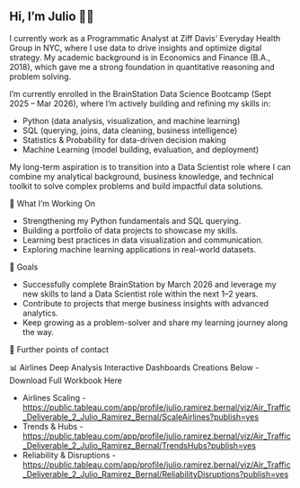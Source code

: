 ## Hi, I’m Julio 👨‍💻

<!--
**jramire30/jramire30** is a ✨ _special_ ✨ repository because its `README.md` (this file) appears on your GitHub profile.

Here are some ideas to get you started:

- 🔭 I’m currently working on ...
- 🌱 I’m currently learning ...
- 👯 I’m looking to collaborate on ...
- 🤔 I’m looking for help with ...
- 💬 Ask me about ...
- 📫 How to reach me: ...
- 😄 Pronouns: ...
- ⚡ Fun fact: ...
-->
I currently work as a Programmatic Analyst at Ziff Davis’ Everyday Health Group in NYC, where I use data to drive insights and optimize digital strategy. My academic background is in Economics and Finance (B.A., 2018), which gave me a strong foundation in quantitative reasoning and problem solving.

I’m currently enrolled in the BrainStation Data Science Bootcamp (Sept 2025 – Mar 2026), where I’m actively building and refining my skills in:

 - Python (data analysis, visualization, and machine learning)
 - SQL (querying, joins, data cleaning, business intelligence)
 - Statistics & Probability for data-driven decision making
 - Machine Learning (model building, evaluation, and deployment)

My long-term aspiration is to transition into a Data Scientist role where I can combine my analytical background, business knowledge, and technical toolkit to solve complex problems and build impactful data solutions.

🌱 What I’m Working On

 - Strengthening my Python fundamentals and SQL querying.
 - Building a portfolio of data projects to showcase my skills.
 - Learning best practices in data visualization and communication.
 - Exploring machine learning applications in real-world datasets.

🎯 Goals

 - Successfully complete BrainStation by March 2026 and leverage my new skills to land a Data Scientist role within the next 1–2 years.
 - Contribute to projects that merge business insights with advanced analytics.
 - Keep growing as a problem-solver and share my learning journey along the way.

📧 Further points of contact

📊 Airlines Deep Analysis Interactive Dashboards Creations Below - Download Full Workbook Here 

- Airlines Scaling - https://public.tableau.com/app/profile/julio.ramirez.bernal/viz/Air_Traffic_Deliverable_2_Julio_Ramirez_Bernal/ScaleAirlines?publish=yes
- Trends & Hubs - https://public.tableau.com/app/profile/julio.ramirez.bernal/viz/Air_Traffic_Deliverable_2_Julio_Ramirez_Bernal/TrendsHubs?publish=yes
- Reliability & Disruptions - https://public.tableau.com/app/profile/julio.ramirez.bernal/viz/Air_Traffic_Deliverable_2_Julio_Ramirez_Bernal/ReliabilityDisruptions?publish=yes

